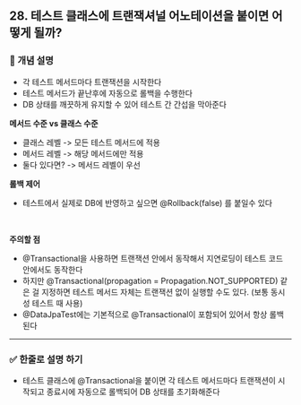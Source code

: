 ## 28. 테스트 클래스에 트랜잭셔널 어노테이션을 붙이면 어떻게 될까?

### 🧠 개념 설명
- 각 테스트 메서드마다 트랜잭션을 시작한다
- 테스트 메서드가 끝난후에 자동으로 롤백을 수행한다
- DB 상태를 깨끗하게 유지할 수 있어 테스트 간 간섭을 막아준다

**메서드 수준 vs 클래스 수준**
- 클래스 레벨 -> 모든 테스트 메서드에 적용
- 메서드 레벨 -> 해당 메서드에만 적용
- 둘다 있다면? -> 메서드 레벨이 우선

**롤백 제어**
- 테스트에서 실제로 DB에 반영하고 싶으면 @Rollback(false) 를 붙일수 있다

<br/>

**주의할 점**
- @Transactional을 사용하면 트랜잭션 안에서 동작해서 지연로딩이 테스트 코드 안에서도 동작한다
- 하지만 @Transactional(propagation = Propagation.NOT_SUPPORTED) 같은 걸 지정하면 테스트 메서드 자체는 트랜잭션 없이 실행할 수도 있다. (보통 동시성 테스트 때 사용)
- @DataJpaTest에는 기본적으로 @Transactional이 포함되어 있어서 항상 롤백 된다


---
### ✅ 한줄로 설명 하기
- 테스트 클래스에 @Transactional을 붙이면 각 테스트 메서드마다 트랜잭션이 시작되고 종료시에 자동으로 롤백되어 DB 상태를 초기화해준다
